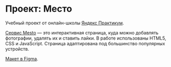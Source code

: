 # Проект: Место

Учебный проект от онлайн-школы [Яндекс Практикум](https://practicum.yandex.ru). 

[Сервис Mesto]() — это интерактивная страница, куда можно добавлять фотографии, удалять их и ставить лайки. В работе использованы HTML5, CSS и JavaScript. Страница адаптирована под большинство популярных устройств.

[Макет в Figma](https://www.figma.com/file/2cn9N9jSkmxD84oJik7xL7/JavaScript.-Sprint-4?node-id=0%3A1).
